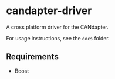 # candapter-driver

A cross platform driver for the CANdapter.

For usage instructions, see the `docs` folder.

## Requirements

- Boost

